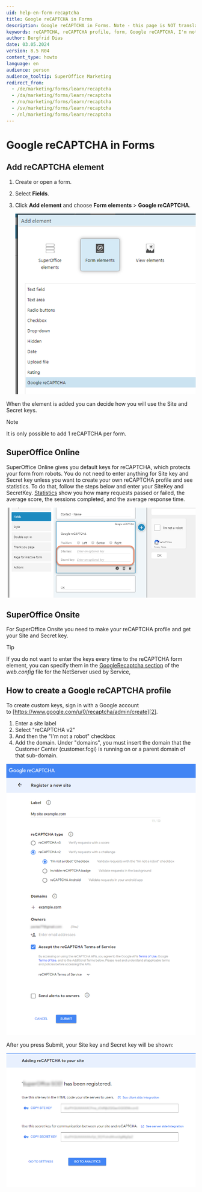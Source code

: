 ```yaml
---
uid: help-en-form-recaptcha
title: Google reCAPTCHA in Forms
description: Google reCAPTCHA in Forms. Note - this page is NOT translated.
keywords: reCAPTCHA, reCAPTCHA profile, form, Google reCAPTCHA, I'm not a robot, site key, secret key
author: Bergfrid Dias
date: 03.05.2024
version: 8.5 R04
content_type: howto
language: en
audience: person
audience_tooltip: SuperOffice Marketing
redirect_from:
  - /de/marketing/forms/learn/recaptcha
  - /da/marketing/forms/learn/recaptcha
  - /no/marketing/forms/learn/recaptcha
  - /sv/marketing/forms/learn/recaptcha
  - /nl/marketing/forms/learn/recaptcha
---
```


# Google reCAPTCHA in Forms

## Add reCAPTCHA element

1. Create or open a form.
1. Select **Fields**.
1. Click **Add element** and choose **Form elements** > **Google reCAPTCHA**.

    ![imagehkoheq.png -screenshot][img1]

When the element is added you can decide how you will use the Site and Secret keys.

> [!NOTE]
> It is only possible to add 1 reCAPTCHA per form.

## SuperOffice Online

SuperOffice Online gives you default keys for reCAPTCHA, which protects your form from robots. You do not need to enter anything for Site key and Secret key unless you want to create your own reCAPTCHA profile and see statistics. To do that, follow the steps below and enter your SiteKey and SecretKey. [Statistics][1] show you how many requests passed or failed, the average score, the sessions completed, and the average response time.

![imagehekct.png -screenshot][img2]

## SuperOffice Onsite

For SuperOffice Onsite you need to make your reCAPTCHA profile and get your Site and Secret key.

> [!TIP]
> If you do not want to enter the keys every time to the reCAPTCHA form element, you can specify them in the [GoogleRecaptcha section][3] of the *web.config* file for the NetServer used by Service,

## How to create a Google reCAPTCHA profile

To create custom keys, sign in with a Google account to [https://www.google.com/u/0/recaptcha/admin/create][2].

1. Enter a site label
2. Select "reCAPTCHA v2"
3. And then the "I'm not a robot" checkbox
4. Add the domain. Under "domains", you must insert the domain that the Customer Center (customer.fcgi) is running on or a parent domain of that sub-domain.

![imagerlc6j.png -screenshot][img3]

After you press Submit, your Site key and Secret key will be shown:

![imagehn8rh.png -screenshot][img4]

<!-- Referenced links -->
[1]: https://www.google.com/recaptcha/admin
[2]: https://www.google.com/u/0/recaptcha/admin/create
[3]: ../../../../en/api/config/googlerecaptcha.md

<!-- Referenced images -->
[img1]: ../../../../media/loc/en/marketing/imagehkoheq.png
[img2]: ../../../../media/loc/en/marketing/imagehekct.png
[img3]: ../../../../media/loc/en/marketing/imagerlc6j.png
[img4]: ../../../../media/loc/en/marketing/imagehn8rh.png
